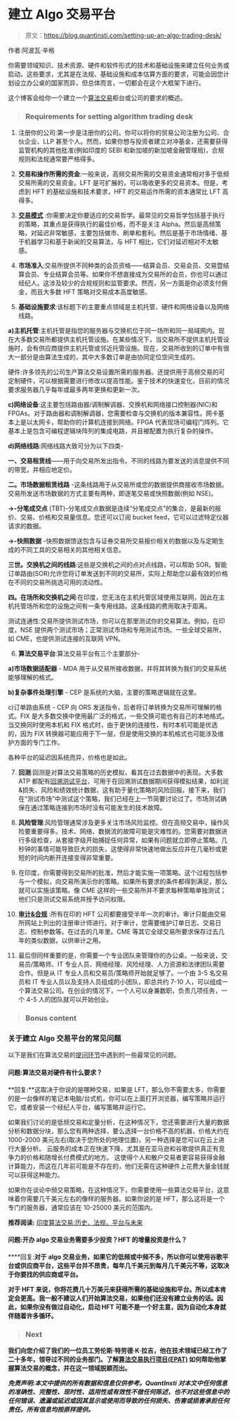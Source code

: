 # 建立 Algo 交易平台

> 原文：<https://blog.quantinsti.com/setting-up-an-algo-trading-desk/>

作者:阿波瓦·辛格

你需要领域知识、技术资源、硬件和软件形式的技术和基础设施来建立任何业务或启动。这些要求，尤其是在法规、基础设施和成本估算方面的要求，可能会因您计划设立办公桌的国家而异，但总体而言，一切都会在这个大框架下进行。

这个博客会给你一个建立一个[算法交易](https://www.quantinsti.com/)柜台或公司的要求的概述。

> ### **Requirements for setting algorithm trading desk**

1.  注册你的公司:第一步是注册你的公司。你可以将你的贸易公司注册为公司、合伙企业、LLP 甚至个人。然而，如果你想与投资者建立对冲基金，还需要获得监管机构的其他批准(例如印度的 SEBI 和新加坡的新加坡金融管理局)，合规规则和法规通常要严格得多。

2.  **交易和操作所需的资金**:一般来说，高频交易所需的交易资金通常相对多于低频交易所需的交易资金。LFT 是可扩展的，可以吸收更多的交易资本。但是，考虑到 HFT 的基础设施和技术要求，HFT 的交易运作所需的资本通常比 LFT 高得多。

3.  [**交易模式**](https://blog.quantinsti.com/algorithmic-trading-strategies/) :你需要决定你要适应的交易哲学。最常见的交易哲学包括基于执行的策略，其重点是获得执行的最佳价格，而不是关注 Alpha。然后是高频策略，对延迟非常敏感，主要包括做市、刷单和套利。然后是基于市场情绪、基于机器学习和基于新闻的交易算法，与 HFT 相比，它们对延迟相对不太敏感。
4.  **市场准入**:交易所提供不同种类的会员资格——结算会员、交易会员、交易暨结算会员、专业结算会员等。如果你不想直接成为交易所的会员，你也可以通过经纪人。这涉及较少的合规规则和监管要求。然而，另一方面是你必须支付佣金，而且大多数 HFT 策略对交易成本高度敏感。

5.  **基础设施要求**:该标题下的主要重点领域是主机托管、硬件和网络设备以及网络线路。

**a)主机托管**:主机托管是指您的服务器与交换机位于同一场所和同一局域网内。现在大多数交易所都提供主机托管设施。在某些情况下，当交易所不提供主机托管设施时，会有供应商提供主机托管或邻近托管设施。现在，交易所收到的订单中有很大一部分是由算法生成的，其中大多数订单是由协同定位空间生成的。

硬件:许多领先的公司生产算法交易设置所需的服务器。还提供用于高频交易的可定制硬件，可以根据需要进行修改以提高性能。鉴于技术的快速变化，目前的情况要求服务器几乎每年或最多两年更换和更新一次。

**c)网络设备**:这主要包括路由器/调制解调器、交换机和网络接口控制器(NIC)和 FPGAs。对于路由器和调制解调器，您需要检查与交换机的版本兼容性。网卡基本上是以太网卡，帮助你的计算机连接到网络。FPGA 代表现场可编程门阵列。它基本上是包含可编程逻辑块阵列的集成电路，并且被配置为执行复杂的操作。

**d)网络线路**:网络线路大致可分为以下四类-

**一、交易租赁线**——用于向交易所发出指令。不同的线路为要发送的消息提供不同的带宽，并相应地定价。

**二。市场数据租赁线路** -这条线路用于从交易所或您的数据提供商接收市场数据。交易所发送市场数据的方式主要有两种，即逐笔交易或快照数据(例如 NSE)。

**->-分笔成交点** (TBT)-分笔成交点数据是连续“分笔成交点”的集合，是最新的报价、交易、价格和交易量信息。您还可以订阅 bucket feed，它可以过滤特定仪器请求的数据。

**->-快照数据** -快照数据馈送包含与证券交易所交易报价相关的数据以及与定期生成的不同工具的交易相关的其他相关信息。

**三世。交换机之间的线路**:这些是交换机之间的点对点线路，可以帮助 SOR。智能订单路由(SOR)允许您将订单发送到不同的交易所，实际上帮助您以最有效的价格在不同的交易所挑选可用的流动性。

**四。在场所和交换机之间**:在印度，您无法在主机托管区域使用互联网，因此在主机托管场所和您的设施之间有一条专用线路。这条线路的费用取决于距离。

测试连通性:交易所提供测试市场，你可以在那里测试你的交易算法。例如，在印度，NSE 提供两个测试市场；正常测试市场和专用测试市场。一些全球交易所，如 CME，也提供测试连接的互联网 VPN。

6.  **算法交易平台**:算法交易平台有三个主要部分-

**a)市场数据适配器** - MDA 用于从交易所接收数据，并将其转换为我们的交易系统能够理解的格式。

**b)复杂事件处理引擎** - CEP 是系统的大脑，主要的策略逻辑就在这里。

c)订单路由系统 - CEP 向 ORS 发送指令，后者将订单转换为交易所可理解的格式。FIX 是大多数交换中使用最广泛的格式，一些交换可能也有自己的本地格式。当交换同时使用本机和 FIX 格式时，由于更快的连接性，有时本机可能是优选的，因为 FIX 转换器可能应用于下一层，但是使用交换的本机格式也可能涉及维护方面的专门工作。

各种平台的延迟因系统而异，价格也是如此。

7.  **回测**:回测是对算法交易策略的历史模拟，看其在过去数据中的表现。大多数 ATP 都配有[回溯测试平台](https://blog.quantinsti.com/top-backtesting-platforms-for-quants/)，可用于在回溯测试数据期间获得模拟结果，如利润&损失、风险和绩效统计数据，这有助于量化策略的风险回报。接下来，我们在“测试市场”中测试这个策略，我们已经在上一节简要讨论过了。市场测试确保在通过策略连接到市场时没有可能发生的技术故障。

8.  **风险管理**:风险管理通常涉及更多关注市场风险监控。但在高频交易中，操作风险要重要得多。技术、网络、数据流的故障可能是灾难性的。您需要对数据进行多级检查，从套接字级开始捕捉任何异常，如果有问题就立即停止策略。几秒钟的事情可能导致巨大的损失，这使得非常快速地做出反应并在几毫秒或更短的时间内断开连接变得非常重要。

9.  在印度，你需要得到交易所的批准，然后才能实施一项策略。这个过程包括参与一个模拟，向交易所演示你的策略。如果所有要求的条件都得到满足，那么就可以实施该策略。像 CME 这样的一些交易所并不要求每种策略单独测试；他们只是测试交易系统并授予访问权限。

10.  [**审计&合规**](https://blog.quantinsti.com/market-structure-regulatory-changes-high-frequency-trading/) :所有在印的 HFT 公司都要接受半年一次的审计。审计只能由交易所网站上列出的注册审计师进行。对于审计，您需要维护订单日志、交易日志、控制参数等。在过去的几年里。CME 等其它全球交易所要求保存过去几年的类似数据，以供审计之用。

11.  最后但同样重要的是，你需要一个专业团队来管理你的办公桌。一般来说，交易员/策略师、IT 专业人员、网络经理、风险经理、人力资源和法律团队需要合作。但是从 IT 专业人员和交易员/策略师开始就足够了。一个由 3-5 名交易员和 IT 专业人员以及支持人员组成的小团队，即总共约 7-10 人，可以组成一个算法交易公司。在创业的情况下，一个人可以身兼数职，负责几项任务，一个 4-5 人的团队就可以开始创业。

> ### **Bonus content**

### **关于建立 Algo 交易平台的常见问题**

以下是我们在算法交易的[提问环节](https://blog.quantinsti.com/algo-trading-ama-5-december-2017/)中遇到的一些最常见的问题。

#### **问题:算法交易对硬件有什么要求？**

**回复:**这取决于你说的是哪种交易，如果是 LFT，那么你不需要太多，你需要的是一台像样的笔记本电脑/台式机，你可以在上面打开浏览器，编写策略并运行它，或者安装一个经纪人平台，编写策略并运行它。

如果我们讨论的是低频交易和定量分析，在这种情况下，您还需要进行大量的数据分析和数据分块，那么您有两种选择，要么选择一台价格不高的机器，价格大约在 1000-2000 美元左右(取决于您所处的地理位置)，另一种选择是您可以在云上进行大量分析。 云服务的成本正在快速下降，尤其是在亚马逊和谷歌提供真正有竞争力的价格和随增长付费模式的地方。 这使得个人和散户交易者更容易获得金融计算能力，而这在几年前可能是不存在的，他们无需在这种硬件上花费大量金钱就可以获得这种能力。

如果你在谈论中频交易策略，在这种情况下，你需要使用一些算法交易平台，这意味着你需要几千美元左右的像样的服务器。如果你说的是 HFT，那么这将是一个专门的服务器，通常应该在 10-25000 美元的范围内。

**推荐阅读:** [印度算法交易:历史、法规、平台与未来](https://blog.quantinsti.com/algorithmic-trading-india/)

#### ****问题:开办 algo 交易业务需要多少投资？HFT 的增量投资是什么？****

****回复:**对于 algo 交易业务，如果它的低频或中频不多，所以你可以使用谷歌平台或供应商平台，这些平台并不昂贵，每年几千美元到每月几千美元不等，这取决于你要找的供应商或平台。**

**对于 HFT 来说，你将花费几十万美元来获得所需的基础设施和平台。所以成本肯定会更高。我一般不建议人们开始算法交易，如果他们还没有建立业务的话。因此，如果你没有做过自动化，启动 HFT 可能不是一个好主意，因为自动化本身就伴随着许多循环。**

> ### ****Next****

**我们向您介绍了我们的一位员工劳伦斯·特劳德·K·拉吉，他在技术领域已经工作了二十多年，领导过不同的业务部门。了解[算法交易执行项目(EPAT)](https://www.quantinsti.com/epat) 如何帮助他掌握算法交易的概念，并在这一领域脱颖而出。**

***免责声明:本文中提供的所有数据和信息仅供参考。QuantInsti 对本文中任何信息的准确性、完整性、现时性、适用性或有效性不做任何陈述，也不对这些信息中的任何错误、遗漏或延迟或因其显示或使用而导致的任何损失、伤害或损害承担任何责任。所有信息均按原样提供。***